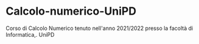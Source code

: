 # Calcolo-numerico-UniPD
Corso di Calcolo Numerico tenuto nell'anno 2021/2022 presso la facoltà di Informatica,. UniPD

